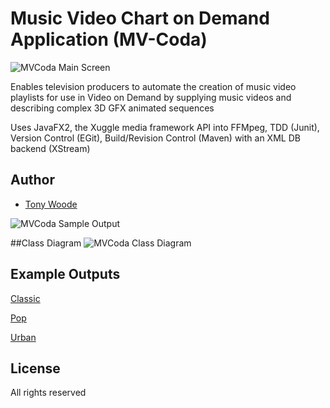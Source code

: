 Music Video Chart on Demand Application (MV-Coda)
=========

![MVCoda Main Screen](http://i1291.photobucket.com/albums/b551/tonywoodecode/MV-CoDA_adorned_zps640fdcbc.png~original)

Enables television producers to automate the creation of music video playlists for use in Video on Demand by supplying music videos and describing complex 3D GFX animated sequences 

Uses JavaFX2, the Xuggle media framework API into FFMpeg, TDD (Junit), Version Control (EGit), Build/Revision Control (Maven) with an XML DB backend (XStream)

## Author

* [Tony Woode](https://github.com/tonywoode)

![MVCoda Sample Output](http://i1291.photobucket.com/albums/b551/tonywoodecode/Diamonds_zps89d5ce8b.png~original)

##Class Diagram
![MVCoda Class Diagram](http://i1291.photobucket.com/albums/b551/tonywoodecode/Class_zps7a152bd1.png~original)

## Example Outputs

[Classic](https://github.com/tonywoode/mvcoda/blob/master/mvcoda/sampleOutputs/StandardRenderClassic.mp4?raw=true)

[Pop](https://github.com/tonywoode/mvcoda/blob/master/mvcoda/sampleOutputs/StandardRenderPOP.mp4?raw=true)

[Urban](https://github.com/tonywoode/mvcoda/blob/master/mvcoda/sampleOutputs/StandardRenderURBAN.mp4?raw=true)

## License

All rights reserved


